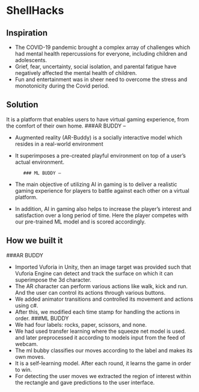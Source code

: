 # ShellHacks

## Inspiration
- The COVID-19 pandemic brought a complex array of challenges which had mental health repercussions for everyone, including children and adolescents. 
- Grief, fear, uncertainty, social isolation, and parental fatigue have negatively affected the mental health of children.
- Fun and entertainment was in sheer need to overcome the stress and monotonicity during the Covid period. 

## Solution
It is a platform that enables users to have virtual gaming experience, from the comfort of their own home. 
###AR BUDDY –
- Augmented reality (AR-Buddy) is a socially interactive model which resides in a real-world environment 
- It superimposes a pre-created playful environment on top of a user’s actual environment.

         ### ML BUDDY –
- The main objective of utilizing AI in gaming is to deliver a realistic gaming experience for players to battle against each other on a virtual platform. 
- In addition, AI in gaming also helps to increase the player’s interest and satisfaction over a long period of time. Here the player competes with our pre-trained ML model and is scored accordingly.


## How we built it
###AR BUDDY 
- Imported Vuforia in Unity, then an image target was provided such that Vuforia Engine can detect and track the surface on which it can superimpose the 3d character. 
- The AR character can perform various actions like walk, kick and run. And the user can control its actions through various buttons. 
- We added animator transitions and controlled its movement and actions using c#. 
- After this, we modified each time stamp for handling the actions in order.
###ML BUDDY
- We had four labels: rocks, paper, scissors, and none.
- We had used transfer learning where the squeeze net model is used. and later preprocessed it according to models input from the feed of webcam.
- The ml bubby classifies our moves according to the label and makes its own moves.
- It is a self-learning model. After each round, it learns the game in order to win. 
- For detecting the user moves we extracted the region of interest within the rectangle and gave predictions to the user interface.
